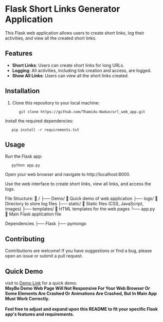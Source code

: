 # Flask Short Links Generator Application

This Flask web application allows users to create short links, log their activities, and view all the created short links.

## Features

- **Short Links**: Users can create short links for long URLs.
- **Logging**: All activities, including link creation and access, are logged.
- **Show All Links**: Users can view all the short links created.

## Installation

1. Clone this repository to your local machine:

   ```shell
      git clone https://github.com/Thamidu-Nadun/url_web_app.git
   ```
Install the required dependencies:

```shell
   pip install -r requirements.txt
```

## Usage
Run the Flask app:

```shell
   python app.py
```
Open your web browser and navigate to <a>http://localhost:8000</a>.

Use the web interface to create short links, view all links, and access the logs.

File Structure:
🌳 /
├── Demo/                📂 Quick demo of web application
├── logs/                📂 Directory to store log files
├── static/              📂 Static files (CSS, JavaScript, images)
├── templates/           📂 HTML templates for the web pages
└── app.py               📄 Main Flask application file

Dependencies
├── Flask
├── pymongo

## Contributing
Contributions are welcome! If you have suggestions or find a bug, please open an issue or submit a pull request.

## Quick Demo
visit to <a href="https://thamidu-nadun.github.io/url_web_app/Demo">Demo Link</a> for a quick demo.<br>
**MayBe Demo Web Page Will Not Responsive For Your Web Browser Or Some Elements Are Crashed Or Animations Are Crashed, But In Main App Must Work Correctly.**<br><br>
**Feel free to adjust and expand upon this README to fit your specific Flask app's features and requirements.**

